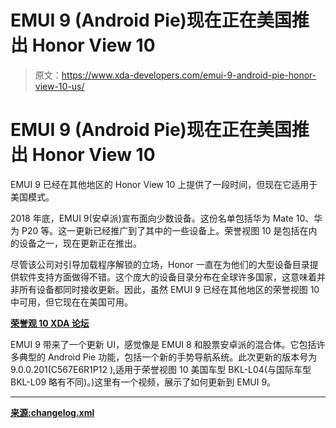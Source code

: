 # EMUI 9 (Android Pie)现在正在美国推出 Honor View 10

> 原文：<https://www.xda-developers.com/emui-9-android-pie-honor-view-10-us/>

# EMUI 9 (Android Pie)现在正在美国推出 Honor View 10

EMUI 9 已经在其他地区的 Honor View 10 上提供了一段时间，但现在它适用于美国模式。

2018 年底，EMUI 9(安卓派)宣布面向少数设备。这份名单包括华为 Mate 10、华为 P20 等。这一更新已经推广到了其中的一些设备上。荣誉视图 10 是包括在内的设备之一，现在更新正在推出。

尽管该公司对引导加载程序解锁的立场，Honor 一直在为他们的大型设备目录提供软件支持方面做得不错。这个庞大的设备目录分布在全球许多国家，这意味着并非所有设备都同时接收更新。因此，虽然 EMUI 9 已经在其他地区的荣誉视图 10 中可用，但它现在在美国可用。

[**荣誉观 10 XDA 论坛**](https://forum.xda-developers.com/honor-view-10)

EMUI 9 带来了一个更新 UI，感觉像是 EMUI 8 和股票安卓派的混合体。它包括许多典型的 Android Pie 功能，包括一个新的手势导航系统。此次更新的版本号为 9.0.0.201(C567E6R1P12 ),适用于荣誉视图 10 美国车型 BKL-L04(与国际车型 BKL-L09 略有不同)。)这里有一个视频，展示了如何更新到 EMUI 9。

* * *

[**来源:changelog.xml**](http://update.hicloud.com:8180/TDS/data/files/p3/s15/G3536/g1699/v216624/f1/full/changelog.xml)
